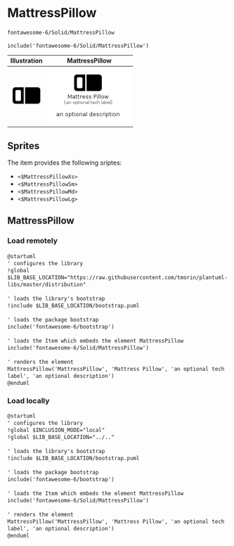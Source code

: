# MattressPillow


```text
fontawesome-6/Solid/MattressPillow
```

```text
include('fontawesome-6/Solid/MattressPillow')
```



| Illustration | MattressPillow |
| :---: | :---: |
| ![illustration for Illustration](../../fontawesome-6/Solid/MattressPillow.png) | ![illustration for MattressPillow](../../fontawesome-6/Solid/MattressPillow.Local.png) |



## Sprites
The item provides the following sriptes:

- `<$MattressPillowXs>`
- `<$MattressPillowSm>`
- `<$MattressPillowMd>`
- `<$MattressPillowLg>`





## MattressPillow

### Load remotely
```plantuml
@startuml
' configures the library
!global $LIB_BASE_LOCATION="https://raw.githubusercontent.com/tmorin/plantuml-libs/master/distribution"

' loads the library's bootstrap
!include $LIB_BASE_LOCATION/bootstrap.puml

' loads the package bootstrap
include('fontawesome-6/bootstrap')

' loads the Item which embeds the element MattressPillow
include('fontawesome-6/Solid/MattressPillow')

' renders the element
MattressPillow('MattressPillow', 'Mattress Pillow', 'an optional tech label', 'an optional description')
@enduml
```

### Load locally
```plantuml
@startuml
' configures the library
!global $INCLUSION_MODE="local"
!global $LIB_BASE_LOCATION="../.."

' loads the library's bootstrap
!include $LIB_BASE_LOCATION/bootstrap.puml

' loads the package bootstrap
include('fontawesome-6/bootstrap')

' loads the Item which embeds the element MattressPillow
include('fontawesome-6/Solid/MattressPillow')

' renders the element
MattressPillow('MattressPillow', 'Mattress Pillow', 'an optional tech label', 'an optional description')
@enduml
```

